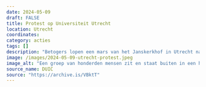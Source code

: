 ```yaml
---
date: 2024-05-09
draft: FALSE
title: Protest op Universiteit Utrecht
location: Utrecht
coordinates: 
category: acties
tags: []
description: "Betogers lopen een mars van het Janskerkhof in Utrecht naar het Domplein, alwaar verschillende toespraken werden gehouden."
image: /images/2024-05-09-utrecht-protest.jpeg
image_alt: "Een groep van honderden mensen zit en staat buiten in een halve cirkel op een plein. Velen dragen gezichtsmaskers. Ze dragen borden, spandoeken en Palestijnse vlaggen. Een persoon met een keffiyeh om, staand aan de rand van de menigte, spreekt de groep toe met microfoon in de hand en aan diens voeten een luidspreker. Naast Hij houdt een draagbare luidspreker vast en draagt ​​een donker jasje en een geruite sjaal. Verschillende gebouwen en wat groene bomen zijn aanwezig op de achtergrond. Een tenminste zes meter hoog, klassiek standbeeld van een persoon op een voetstuk staat achter de menigte. Ook zijn linksachter bouwsteigers in beeld."
source_name: DUIC
source: "https://archive.is/VBktT"
---
```

